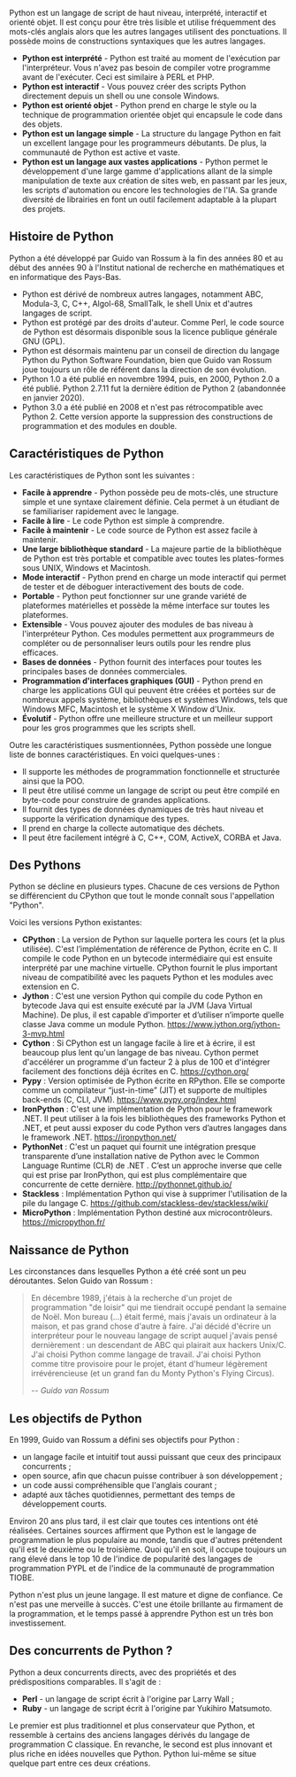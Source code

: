 Python est un langage de script de haut niveau, interprété, interactif et orienté objet. Il est conçu pour être très lisible et utilise fréquemment des mots-clés anglais alors que les autres langages utilisent des ponctuations. Il possède moins de constructions syntaxiques que les autres langages.

- **Python est interprété** - Python est traité au moment de l'exécution par l'interpréteur. Vous n'avez pas besoin de compiler votre programme avant de l'exécuter. Ceci est similaire à PERL et PHP.
- **Python est interactif** - Vous pouvez créer des scripts Python directement depuis un shell ou une console Windows.
- **Python est orienté objet** - Python prend en charge le style ou la technique de programmation orientée objet qui encapsule le code dans des objets.
- **Python est un langage simple** - La structure du langage Python en fait un excellent langage pour les programmeurs débutants. De plus, la communauté de Python est active et vaste.
- **Python est un langage aux vastes applications** - Python permet le développement d'une large gamme d'applications allant de la simple manipulation de texte aux création de sites web, en passant par les jeux, les scripts d'automation ou encore les technologies de l'IA. Sa grande diversité de librairies en font un outil facilement adaptable à la plupart des projets.

## Histoire de Python

Python a été développé par Guido van Rossum à la fin des années 80 et au début des années 90 à l'Institut national de recherche en mathématiques et en informatique des Pays-Bas.

- Python est dérivé de nombreux autres langages, notamment ABC, Modula-3, C, C++, Algol-68, SmallTalk, le shell Unix et d'autres langages de script.
- Python est protégé par des droits d'auteur. Comme Perl, le code source de Python est désormais disponible sous la licence publique générale GNU (GPL).
- Python est désormais maintenu par un conseil de direction du langage Python du Python Software Foundation, bien que Guido van Rossum joue toujours un rôle de référent dans la direction de son évolution.
- Python 1.0 a été publié en novembre 1994, puis, en 2000, Python 2.0 a été publié. Python 2.7.11 fut la dernière édition de Python 2 (abandonnée en janvier 2020).
- Python 3.0 a été publié en 2008 et n'est pas rétrocompatible avec Python 2. Cette version apporte la suppression des constructions de programmation et des modules en double.

## Caractéristiques de Python

Les caractéristiques de Python sont les suivantes :

- **Facile à apprendre** - Python possède peu de mots-clés, une structure simple et une syntaxe clairement définie. Cela permet à un étudiant de se familiariser rapidement avec le langage.
- **Facile à lire** - Le code Python est simple à comprendre.
- **Facile à maintenir** - Le code source de Python est assez facile à maintenir.
- **Une large bibliothèque standard** - La majeure partie de la bibliothèque de Python est très portable et compatible avec toutes les plates-formes sous UNIX, Windows et Macintosh.
- **Mode interactif** - Python prend en charge un mode interactif qui permet de tester et de déboguer interactivement des bouts de code.
- **Portable** - Python peut fonctionner sur une grande variété de plateformes matérielles et possède la même interface sur toutes les plateformes.
- **Extensible** - Vous pouvez ajouter des modules de bas niveau à l'interpréteur Python. Ces modules permettent aux programmeurs de compléter ou de personnaliser leurs outils pour les rendre plus efficaces.
- **Bases de données** - Python fournit des interfaces pour toutes les principales bases de données commerciales.
- **Programmation d'interfaces graphiques (GUI)** - Python prend en charge les applications GUI qui peuvent être créées et portées sur de nombreux appels système, bibliothèques et systèmes Windows, tels que Windows MFC, Macintosh et le système X Window d'Unix.
- **Évolutif** - Python offre une meilleure structure et un meilleur support pour les gros programmes que les scripts shell.

Outre les caractéristiques susmentionnées, Python possède une longue liste de bonnes caractéristiques. En voici quelques-unes :

- Il supporte les méthodes de programmation fonctionnelle et structurée ainsi que la POO.
- Il peut être utilisé comme un langage de script ou peut être compilé en byte-code pour construire de grandes applications.
- Il fournit des types de données dynamiques de très haut niveau et supporte la vérification dynamique des types.
- Il prend en charge la collecte automatique des déchets.
- Il peut être facilement intégré à C, C++, COM, ActiveX, CORBA et Java.

## Des Pythons

Python se décline en plusieurs types. Chacune de ces versions de Python se différencient du CPython que tout le monde connaît sous l'appellation "Python". 

Voici les versions Python existantes:

- **CPython** : La version de Python sur laquelle portera les cours (et la plus utilisée). C'est l’implémentation de référence de Python, écrite en C. Il compile le code Python en un bytecode intermédiaire qui est ensuite interprété par une machine virtuelle. CPython fournit le plus important niveau de compatibilité avec les paquets Python et les modules avec extension en C.
- **Jython** : C'est une version Python qui compile du code Python en bytecode Java qui est ensuite exécuté par la JVM (Java Virtual Machine). De plus, il est capable d’importer et d’utiliser n’importe quelle classe Java comme un module Python. <a href="https://www.jython.org/jython-3-mvp.html" target="_blank" title="Jython">https://www.jython.org/jython-3-mvp.html</a>
- **Cython** :   Si CPython est un langage  facile à lire et à écrire,  il est beaucoup plus lent  qu'un langage de bas niveau.  Cython permet d'accélérer un programme d'un facteur 2 à plus de 100 et d'intégrer facilement des fonctions déjà écrites en C. <a href="https://cython.org/" target="_blank" title="Cython">https://cython.org/</a>
- **Pypy** : Version optimisée de Python écrite en RPython. Elle se comporte comme un compilateur “just-in-time” (JIT) et supporte de multiples back-ends (C, CLI, JVM). <a href="https://www.pypy.org/index.html" target="_blank" title="Pypy">https://www.pypy.org/index.html</a>
- **IronPython** : C'est une implémentation de Python pour le framework .NET. Il peut utiliser à la fois les bibliothèques des frameworks Python et .NET, et peut aussi exposer du code Python vers d’autres langages dans le framework .NET. <a href="https://ironpython.net/" target="_blank" title="IronPython">https://ironpython.net/</a>
- **PythonNet** : C'est un paquet qui fournit une intégration presque transparente d’une installation native de Python avec le Common Language Runtime (CLR) de .NET . C’est un approche inverse que celle qui est prise par IronPython, qui est plus complémentaire que concurrente de cette dernière. <a href="http://pythonnet.github.io/" target="_blank" title="PythonNet">http://pythonnet.github.io/</a>
- **Stackless** : Implémentation Python qui vise à supprimer l'utilisation de la pile du langage C. <a href="https://github.com/stackless-dev/stackless/wiki/" target="_blank" title="Stackless">https://github.com/stackless-dev/stackless/wiki/</a>
- **MicroPython** : Implémentation Python destiné aux microcontrôleurs. <a href="https://micropython.fr/" target="_blank" title="MicroPython">https://micropython.fr/</a>

## Naissance de Python

Les circonstances dans lesquelles Python a été créé sont un peu déroutantes. Selon Guido van Rossum :

> En décembre 1989, j'étais à la recherche d'un projet de programmation "de loisir" qui me tiendrait occupé pendant la semaine de Noël. Mon bureau (...) était fermé, mais j'avais un ordinateur à la maison, et pas grand chose d'autre à faire. J'ai décidé d'écrire un interpréteur pour le nouveau langage de script auquel j'avais pensé dernièrement : un descendant de ABC qui plairait aux hackers Unix/C. J'ai choisi Python comme langage de travail. J'ai choisi Python comme titre provisoire pour le projet, étant d'humeur légèrement irrévérencieuse (et un grand fan du Monty Python's Flying Circus).
> 
> -- <cite>Guido van Rossum</cite>

## Les objectifs de Python

En 1999, Guido van Rossum a défini ses objectifs pour Python :

- un langage facile et intuitif tout aussi puissant que ceux des principaux concurrents ;
- open source, afin que chacun puisse contribuer à son développement ;
- un code aussi compréhensible que l'anglais courant ;
- adapté aux tâches quotidiennes, permettant des temps de développement courts.

Environ 20 ans plus tard, il est clair que toutes ces intentions ont été réalisées. Certaines sources affirment que Python est le langage de programmation le plus populaire au monde, tandis que d'autres prétendent qu'il est le deuxième ou le troisième.
Quoi qu'il en soit, il occupe toujours un rang élevé dans le top 10 de l'indice de popularité des langages de programmation PYPL et de l'indice de la communauté de programmation TIOBE.

Python n'est plus un jeune langage. Il est mature et digne de confiance. Ce n'est pas une merveille à succès. C'est une étoile brillante au firmament de la programmation, et le temps passé à apprendre Python est un très bon investissement.

## Des concurrents de Python ?

Python a deux concurrents directs, avec des propriétés et des prédispositions comparables. Il s'agit de :

- **Perl** - un langage de script écrit à l'origine par Larry Wall ;
- **Ruby** - un langage de script écrit à l'origine par Yukihiro Matsumoto.

Le premier est plus traditionnel et plus conservateur que Python, et ressemble à certains des anciens langages dérivés du langage de programmation C classique. En revanche, le second est plus innovant et plus riche en idées nouvelles que Python. Python lui-même se situe quelque part entre ces deux créations.
